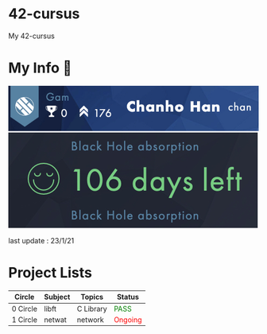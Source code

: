 # 42-cursus

My 42-cursus


# My Info 🙂

![ex_screenshot](./img/info_1.jpg)
![ex_screenshot](./img/info_2.jpg)

last update : 23/1/21

# Project Lists

|Circle|Subject|Topics|Status|
|---|---|---|---|
|0 Circle|libft|C Library|<font color= "green">PASS</font>|
|1 Circle|netwat|network|<font color= "red">Ongoing</font>|
